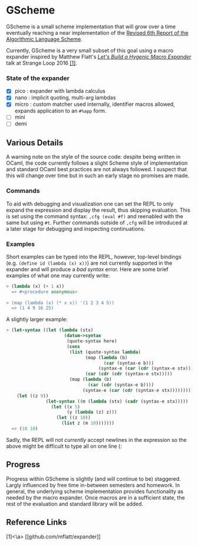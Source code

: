 # GScheme

GScheme is a small scheme implementation that will grow over a time eventually reaching a near implementation of the [Revised 6th Report of the Algorithmic Language Scheme](http://www.r6rs.org/). 

Currently, GScheme is a very small subset of this goal using a macro expander inspired by Matthew Flatt's [*Let's Build a Hygenic Macro Expander*](https://www.youtube.com/watch?v=Or_yKiI3Ha4) talk at Strange Loop 2016 [[1]](#1).

### State of the expander

- [X] pico : expander with lambda calculus
- [X] nano : implicit quoting, multi-arg lambdas
- [X] micro : custom matcher used internally, identifier macros allowed, expands application to an `#%app` form. 
- [ ] mini 
- [ ] demi

## Various Details

A warning note on the style of the source code: despite being written in OCaml, the code currently follows a slight Scheme style of implementation and standard OCaml best practices are not always followed. I suspect that this will change over time but in such an early stage no promises are made.

### Commands

To aid with debugging and visualization one can set the REPL to only expand the expression and display the result, thus skipping evaluation. 
This is set using the command syntax: `,cfg (eval #f)` and reenabled with the same but using `#t`.
Further commands outside of `,cfg` will be introduced at a later stage for debugging and inspecting continuations.

### Examples

Short examples can be typed into the REPL, however, top-level bindings (e.g. `(define id (lambda (x) x))`) are not currently supported in the expander and will produce a *bad syntax* error. Here are some brief examples of what one may currently write:

``` scheme
> (lambda (x) (+ 1 x))
  => #<procedure anonymous>
  
> (map (lambda (x) (* x x)) '(1 2 3 4 5))
  => (1 4 9 16 25)
```

A slightly larger example:

``` scheme
> (let-syntax ((let (lambda (stx)
                      (datum->syntax
                       (quote-syntax here)
                       (cons
                        (list (quote-syntax lambda)
                              (map (lambda (b)
                                     (car (syntax-e b)))
                                   (syntax-e (car (cdr (syntax-e stx)))))
                              (car (cdr (cdr (syntax-e stx)))))
                        (map (lambda (b)
                               (car (cdr (syntax-e b))))
                             (syntax-e (car (cdr (syntax-e stx))))))))))
    (let ((z 9))
               (let-syntax ((m (lambda (stx) (cadr (syntax-e stx)))))
                 (let ((x 5)
                       (y (lambda (z) z)))
                   (let ((z 10))
                     (list z (m 10)))))))
  => (10 10)
```

Sadly, the REPL will not *currently* accept newlines in the expression so the above might be difficult to type all on one line (:

## Progress

Progress within GScheme is slightly (and will continue to be) staggered. Largly influenced by free time in-between semesters and homework. 
In general, the underlying scheme implementation provides functionality as needed by the macro expander. Once macros are in a sufficient state, the rest of the evaluation and standard library will be added.

## Reference Links

<a id="1">[1]<\a> [[github.com/mflatt/expander]]
